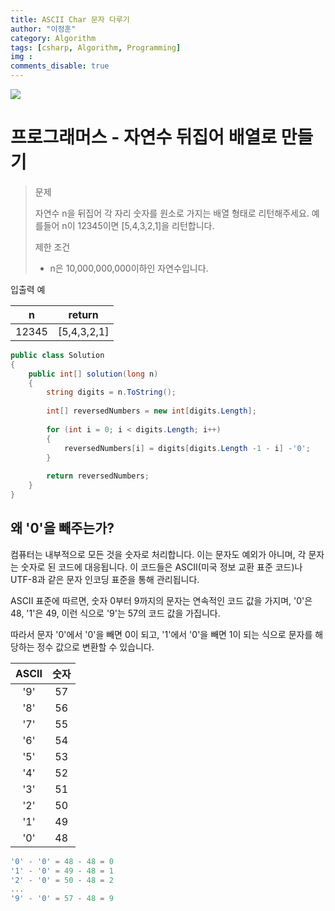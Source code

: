 ```yaml
---
title: ASCII Char 문자 다루기
author: "이정훈"
category: Algorithm
tags: [csharp, Algorithm, Programming]
img :
comments_disable: true
---
```


![](https://teamsparta.notion.site/image/https%3A%2F%2Fs3-us-west-2.amazonaws.com%2Fsecure.notion-static.com%2Fb260cae4-a3d0-448b-be5d-7486d5925148%2F34.png?table=block&id=9e7562fc-62db-4d05-bb21-4e95a2e04542&spaceId=83c75a39-3aba-4ba4-a792-7aefe4b07895&width=2000&userId=&cache=v2)

# 프로그래머스 - 자연수 뒤집어 배열로 만들기

> 문제 
> 
> 자연수 n을 뒤집어 각 자리 숫자를 원소로 가지는 배열 형태로 리턴해주세요. 
> 예를들어 n이 12345이면 [5,4,3,2,1]을 리턴합니다.
> 
> 제한 조건
> - n은 10,000,000,000이하인 자연수입니다.

입출력 예

|n|return|
|---|---|
|12345|[5,4,3,2,1]|

```csharp
public class Solution 
{
	public int[] solution(long n) 
	{
		string digits = n.ToString();
		
		int[] reversedNumbers = new int[digits.Length];
		
		for (int i = 0; i < digits.Length; i++)
		{
			reversedNumbers[i] = digits[digits.Length -1 - i] -'0';
		}
		
		return reversedNumbers;
	}
}
```


## 왜 '0'을 빼주는가?

컴퓨터는 내부적으로 모든 것을 숫자로 처리합니다. 
이는 문자도 예외가 아니며, 각 문자는 숫자로 된 코드에 대응됩니다. 
이 코드들은 ASCII(미국 정보 교환 표준 코드)나 UTF-8과 같은 문자 인코딩 표준을 통해 관리됩니다.

ASCII 표준에 따르면, 숫자 0부터 9까지의 문자는 연속적인 코드 값을 가지며, '0'은 48, '1'은 49, 이런 식으로 '9'는 57의 코드 값을 가집니다. 

따라서 문자 '0'에서 '0'을 빼면 0이 되고, '1'에서 '0'을 빼면 1이 되는 식으로 문자를 해당하는 정수 값으로 변환할 수 있습니다.

|ASCII|숫자|
|:--:|:--:|
|'9'|57|
|'8'|56|
|'7'|55|
|'6'|54|
|'5'|53|
|'4'|52|
|'3'|51|
|'2'|50|
|'1'|49|
|'0'|48|

```csharp
'0' - '0' = 48 - 48 = 0
'1' - '0' = 49 - 48 = 1
'2' - '0' = 50 - 48 = 2
...
'9' - '0' = 57 - 48 = 9
```

